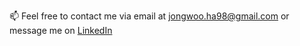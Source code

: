 📫 Feel free to contact me via email at jongwoo.ha98@gmail.com or message me on [LinkedIn](https://www.linkedin.com/in/jongwooha)
